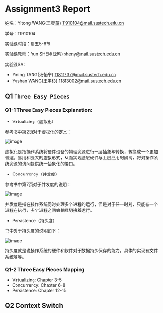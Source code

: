 # Assignment3 Report
姓名：Yitong WANG(王奕童) 11910104@mail.sustech.edu.cn

学号：11910104

实验课时段：周五5-6节

实验课教师：Yun SHEN(沈昀) sheny@mail.sustech.edu.cn

实验课SA:
- Yining TANG(汤怡宁) 11811237@mail.sustech.edu.cn
- Yushan WANG(王宇杉) 11813002@mail.sustech.edu.cn

## Q1 `Three Easy Pieces`

### Q1-1 Three Easy Pieces Explanation:
- Virtualizing（虚拟化）

参考书中第2页对于虚拟化的定义：

![image](https://user-images.githubusercontent.com/64548919/159440428-76bb91e4-3856-422e-be49-264edc9bb2aa.png)

虚拟化是指操作系统将硬件设备的物理资源进行一层抽象与转换，转换成一个更加普适，易用和强大的虚拟形式，从而实现底层硬件与上层应用的隔离，将对操作系统资源的访问提供统一抽象化的接口。

- Concurrency（并发度）

参考书中第7页对于并发度的说明：

![image](https://user-images.githubusercontent.com/64548919/159444161-e3e79be0-046f-411e-8dd1-8369a82f8c51.png)

并发度是指在操作系统同时处理多个进程的运行，但是对于任一时刻，只能有一个进程在执行，多个进程之间会相互切换着运行。

- Persistence（持久度）

书中对于持久度的说明如下：

![image](https://user-images.githubusercontent.com/64548919/159445208-311653da-60f7-474b-83b7-eec4781b9546.png)

持久度就是说操作系统的硬件和软件对于数据持久保存的能力，具体的实现有文件系统等等。

### Q1-2 Three Easy Pieces Mapping

- Virtualizing: Chapter 3-5
- Concurrency: Chapter 6-8
- Persistence: Chapter 12-15

## Q2 Context Switch
